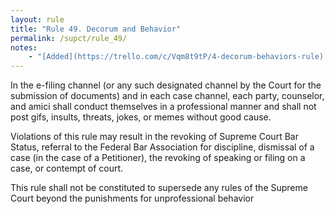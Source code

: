 ```yaml
---
layout: rule
title: "Rule 49. Decorum and Behavior"
permalink: /supct/rule_49/
notes:
    - "[Added](https://trello.com/c/Vqm8t9tP/4-decorum-behaviors-rule) prior to June 1st, 2025"
---
```


In the e-filing channel (or any such designated channel by the Court for the submission of documents) and in each case channel, each party, counselor, and amici shall conduct themselves in a professional manner and shall not post gifs, insults, threats, jokes, or memes without good cause.


Violations of this rule may result in the revoking of Supreme Court Bar Status, referral to the Federal Bar Association for discipline, dismissal of a case (in the case of a Petitioner), the revoking of speaking or filing on a case, or contempt of court.


This rule shall not be constituted to supersede any rules of the Supreme Court beyond the punishments for unprofessional behavior